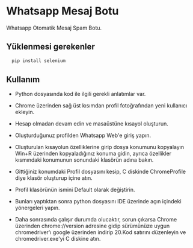
# Whatsapp Mesaj Botu

Whatsapp Otomatik Mesaj Spam Botu.




## Yüklenmesi gerekenler


```bash
  pip install selenium
```

  
## Kullanım

- Python dosyasında kod ile ilgili gerekli anlatımlar var.

- Chrome üzerinden sağ üst kısımdan profil fotoğrafından yeni kullanıcı ekleyin.

- Hesap olmadan devam edin ve masaüstüne kısayol oluşturun.

- Oluşturduğunuz profilden Whatsapp Web'e giriş yapın.

- Oluşturulan kısayolun özelliklerine girip dosya konumunu kopyalayın Win+R üzerinden kopyaladığınız konuma gidin, ayrıca özellikler kısmındaki konumunun sonundaki klasörün adına bakın.

- Gittiğiniz konumdaki Profil dosyasını kesip, C diskinde ChromeProfile diye klasör oluşturup içine atın.

- Profil klasörünün ismini Default olarak değiştirin.

- Bunları yaptıktan sonra python dosyasını IDE üzerinde açın içindeki yönergeleri yapın.

- Daha sonrasında çalışır durumda olucaktır, sorun çıkarsa Chrome üzerinden chrome://version adresine gidip sürümünüze uygun chromedriver'ı google üzerinden indirip 20.Kod satırını düzenleyin ve chromedriver.exe'yi C diskine atın.

  

